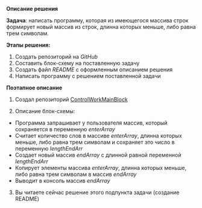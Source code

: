 **Описание решения**

**Задача**: написать программу, которая из имеющегося массива строк
формирует новый массив из строк, длинна которых меньше, либо равна трем символам.

**Этапы решения:**
1. Создать репозиторий на *GitHub*
2. Составить блок-схему на поставленную задачу
3. Создать файл *README* с оформленным описанием решения
4. Написать программу с решением поставленной задачи

**Поэтапное описание**

1. Создал репозиторий [ControlWorkMainBlock
](https://github.com/AlexanderTsaricov/ControlWorkMainBlock)

2. Описание блок-схемы:
 * Программа запрашивает у пользователя массив, который сохраняется в переменную  *enterArray*
 * Считает количество слов в массиве *enterArray*, длинна которых меньше, либо равна трем символам и сохраняет это число в переменную *lengthEndArr*
 * Создает новый массив *endArray* с длинной равной переменной *lengthEndArr*
 * Копирует элементы массива *enterArray*, длинна которых меньше, либо равна трем символам в массив *endArray*
 * Выводит в консоль массив *endArray*

 3. Вы читаете сейчас решение этого подпункта задачи (создание README)

 